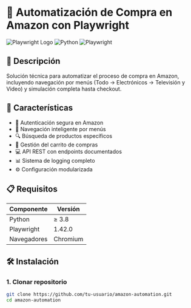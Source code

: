 # 🛒 Automatización de Compra en Amazon con Playwright

![Playwright Logo](https://playwright.dev/img/playwright-logo.svg)
![Python](https://img.shields.io/badge/python-3.8%2B-blue)
![Playwright](https://img.shields.io/badge/playwright-1.42.0-green)

## 📌 Descripción

Solución técnica para automatizar el proceso de compra en Amazon, incluyendo navegación por menús (Todo → Electrónicos → Televisión y Video) y simulación completa hasta checkout.

## 🚀 Características

- 🔐 Autenticación segura en Amazon
- 🧭 Navegación inteligente por menús
- 🔍 Búsqueda de productos específicos
- 🛒 Gestión del carrito de compras
- 💻 API REST con endpoints documentados
- 📊 Sistema de logging completo
- ⚙️ Configuración modularizada

## 📋 Requisitos

| Componente | Versión |
|------------|---------|
| Python | ≥ 3.8 |
| Playwright | 1.42.0 |
| Navegadores | Chromium |

## 🛠 Instalación

### 1. Clonar repositorio
```bash
git clone https://github.com/tu-usuario/amazon-automation.git
cd amazon-automation